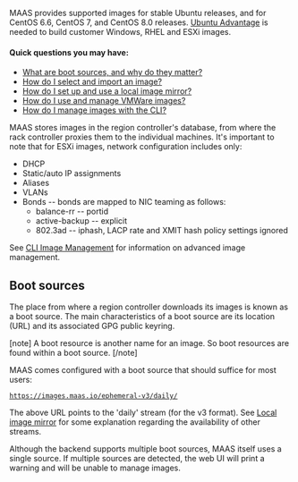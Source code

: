 <!-- deb-2-7-cli
||2.7|2.8|2.9|
|-----:|:-----:|:-----:|:-----:|
|Snap|[CLI](/t/images-snap-2-7-cli/2694) ~ [UI](/t/images-snap-2-7-ui/2695)|[CLI](/t/images-snap-2-8-cli/2696) ~ [UI](/t/images-snap-2-8-ui/2697)|[CLI](/t/images-snap-2-9-cli/2698) ~ [UI](/t/images-snap-2-9-ui/2699)|
|Packages|**CLI** ~ [UI](/t/images-deb-2-7-ui/2701)|[CLI](/t/images-deb-2-8-cli/2702) ~ [UI](/t/images-deb-2-8-ui/2703)|[CLI](/t/images-deb-2-9-cli/2704) ~ [UI](/t/images-deb-2-9-ui/2705)|
 deb-2-7-cli -->

<!-- deb-2-7-ui
||2.7|2.8|2.9|
|-----:|:-----:|:-----:|:-----:|
|Snap|[CLI](/t/images-snap-2-7-cli/2694) ~ [UI](/t/images-snap-2-7-ui/2695)|[CLI](/t/images-snap-2-8-cli/2696) ~ [UI](/t/images-snap-2-8-ui/2697)|[CLI](/t/images-snap-2-9-cli/2698) ~ [UI](/t/images-snap-2-9-ui/2699)|
|Packages|[CLI](/t/images-deb-2-7-cli/2700) ~ **UI**|[CLI](/t/images-deb-2-8-cli/2702) ~ [UI](/t/images-deb-2-8-ui/2703)|[CLI](/t/images-deb-2-9-cli/2704) ~ [UI](/t/images-deb-2-9-ui/2705)|
 deb-2-7-ui -->

<!-- deb-2-8-cli
||2.7|2.8|2.9|
|-----:|:-----:|:-----:|:-----:|
|Snap|[CLI](/t/images-snap-2-7-cli/2694) ~ [UI](/t/images-snap-2-7-ui/2695)|[CLI](/t/images-snap-2-8-cli/2696) ~ [UI](/t/images-snap-2-8-ui/2697)|[CLI](/t/images-snap-2-9-cli/2698) ~ [UI](/t/images-snap-2-9-ui/2699)|
|Packages|[CLI](/t/images-deb-2-7-cli/2700) ~ [UI](/t/images-deb-2-7-ui/2701)||**CLI** ~ [UI](/t/images-deb-2-8-ui/2703)|[CLI](/t/images-deb-2-9-cli/2704) ~ [UI](/t/images-deb-2-9-ui/2705)|
 deb-2-8-cli -->

<!-- deb-2-8-ui
||2.7|2.8|2.9|
|-----:|:-----:|:-----:|:-----:|
|Snap|[CLI](/t/images-snap-2-7-cli/2694) ~ [UI](/t/images-snap-2-7-ui/2695)|[CLI](/t/images-snap-2-8-cli/2696) ~ [UI](/t/images-snap-2-8-ui/2697)|[CLI](/t/images-snap-2-9-cli/2698) ~ [UI](/t/images-snap-2-9-ui/2699)|
|Packages|[CLI](/t/images-deb-2-7-cli/2700) ~ [UI](/t/images-deb-2-7-ui/2701)|[CLI](/t/images-deb-2-8-cli/2702) ~ **UI**|[CLI](/t/images-deb-2-9-cli/2704) ~ [UI](/t/images-deb-2-9-ui/2705)|
 deb-2-8-ui -->

<!-- deb-2-9-cli
||2.7|2.8|2.9|
|-----:|:-----:|:-----:|:-----:|
|Snap|[CLI](/t/images-snap-2-7-cli/2694) ~ [UI](/t/images-snap-2-7-ui/2695)|[CLI](/t/images-snap-2-8-cli/2696) ~ [UI](/t/images-snap-2-8-ui/2697)|[CLI](/t/images-snap-2-9-cli/2698) ~ [UI](/t/images-snap-2-9-ui/2699)|
|Packages|[CLI](/t/images-deb-2-7-cli/2700) ~ [UI](/t/images-deb-2-7-ui/2701)|[CLI](/t/images-deb-2-8-cli/2702) ~ [UI](/t/images-deb-2-8-ui/2703)||**CLI** ~ [UI](/t/images-deb-2-9-ui/2705)|
 deb-2-9-cli -->

<!-- deb-2-9-ui
||2.7|2.8|2.9|
|-----:|:-----:|:-----:|:-----:|
|Snap|[CLI](/t/images-snap-2-7-cli/2694) ~ [UI](/t/images-snap-2-7-ui/2695)|[CLI](/t/images-snap-2-8-cli/2696) ~ [UI](/t/images-snap-2-8-ui/2697)|[CLI](/t/images-snap-2-9-cli/2698) ~ [UI](/t/images-snap-2-9-ui/2699)|
|Packages|[CLI](/t/images-deb-2-7-cli/2700) ~ [UI](/t/images-deb-2-7-ui/2701)|[CLI](/t/images-deb-2-8-cli/2702) ~ [UI](/t/images-deb-2-8-ui/2703)|[CLI](/t/images-deb-2-9-cli/2704) ~ **UI**|
 deb-2-9-ui -->

<!-- snap-2-7-cli
||2.7|2.8|2.9|
|-----:|:-----:|:-----:|:-----:|
|Snap|**CLI** ~ [UI](/t/images-snap-2-7-ui/2695)|[CLI](/t/images-snap-2-8-cli/2696) ~ [UI](/t/images-snap-2-8-ui/2697)|[CLI](/t/images-snap-2-9-cli/2698) ~ [UI](/t/images-snap-2-9-ui/2699)|
|Packages|[CLI](/t/images-deb-2-7-cli/2700) ~ [UI](/t/images-deb-2-7-ui/2701)|[CLI](/t/images-deb-2-8-cli/2702) ~ [UI](/t/images-deb-2-8-ui/2703)|[CLI](/t/images-deb-2-9-cli/2704) ~ [UI](/t/images-deb-2-9-ui/2705)|
 snap-2-7-cli -->

<!-- snap-2-7-ui
||2.7|2.8|2.9|
|-----:|:-----:|:-----:|:-----:|
|Snap|[CLI](/t/images-snap-2-7-cli/2694) ~ **UI**|[CLI](/t/images-snap-2-8-cli/2696) ~ [UI](/t/images-snap-2-8-ui/2697)|[CLI](/t/images-snap-2-9-cli/2698) ~ [UI](/t/images-snap-2-9-ui/2699)|
|Packages|[CLI](/t/images-deb-2-7-cli/2700) ~ [UI](/t/images-deb-2-7-ui/2701)|[CLI](/t/images-deb-2-8-cli/2702) ~ [UI](/t/images-deb-2-8-ui/2703)|[CLI](/t/images-deb-2-9-cli/2704) ~ [UI](/t/images-deb-2-9-ui/2705)|
 snap-2-7-ui -->

<!-- snap-2-8-cli
||2.7|2.8|2.9|
|-----:|:-----:|:-----:|:-----:|
|Snap|[CLI](/t/images-snap-2-7-cli/2694) ~ [UI](/t/images-snap-2-7-ui/2695)||**CLI** ~ [UI](/t/images-snap-2-8-ui/2697)|[CLI](/t/images-snap-2-9-cli/2698) ~ [UI](/t/images-snap-2-9-ui/2699)|
|Packages|[CLI](/t/images-deb-2-7-cli/2700) ~ [UI](/t/images-deb-2-7-ui/2701)|[CLI](/t/images-deb-2-8-cli/2702) ~ [UI](/t/images-deb-2-8-ui/2703)|[CLI](/t/images-deb-2-9-cli/2704) ~ [UI](/t/images-deb-2-9-ui/2705)|
 snap-2-8-cli -->

<!-- snap-2-8-ui
||2.7|2.8|2.9|
|-----:|:-----:|:-----:|:-----:|
|Snap|[CLI](/t/images-snap-2-7-cli/2694) ~ [UI](/t/images-snap-2-7-ui/2695)|[CLI](/t/images-snap-2-8-cli/2696) ~ **UI**|[CLI](/t/images-snap-2-9-cli/2698) ~ [UI](/t/images-snap-2-9-ui/2699)|
|Packages|[CLI](/t/images-deb-2-7-cli/2700) ~ [UI](/t/images-deb-2-7-ui/2701)|[CLI](/t/images-deb-2-8-cli/2702) ~ [UI](/t/images-deb-2-8-ui/2703)|[CLI](/t/images-deb-2-9-cli/2704) ~ [UI](/t/images-deb-2-9-ui/2705)|
 snap-2-8-ui -->

<!-- snap-2-9-cli
||2.7|2.8|2.9|
|-----:|:-----:|:-----:|:-----:|
|Snap|[CLI](/t/images-snap-2-7-cli/2694) ~ [UI](/t/images-snap-2-7-ui/2695)|[CLI](/t/images-snap-2-8-cli/2696) ~ [UI](/t/images-snap-2-8-ui/2697)||**CLI** ~ [UI](/t/images-snap-2-9-ui/2699)|
|Packages|[CLI](/t/images-deb-2-7-cli/2700) ~ [UI](/t/images-deb-2-7-ui/2701)|[CLI](/t/images-deb-2-8-cli/2702) ~ [UI](/t/images-deb-2-8-ui/2703)|[CLI](/t/images-deb-2-9-cli/2704) ~ [UI](/t/images-deb-2-9-ui/2705)|
 snap-2-9-cli -->

<!-- snap-2-9-ui
||2.7|2.8|2.9|
|-----:|:-----:|:-----:|:-----:|
|Snap|[CLI](/t/images-snap-2-7-cli/2694) ~ [UI](/t/images-snap-2-7-ui/2695)|[CLI](/t/images-snap-2-8-cli/2696) ~ [UI](/t/images-snap-2-8-ui/2697)|[CLI](/t/images-snap-2-9-cli/2698) ~ **UI**|
|Packages|[CLI](/t/images-deb-2-7-cli/2700) ~ [UI](/t/images-deb-2-7-ui/2701)|[CLI](/t/images-deb-2-8-cli/2702) ~ [UI](/t/images-deb-2-8-ui/2703)|[CLI](/t/images-deb-2-9-cli/2704) ~ [UI](/t/images-deb-2-9-ui/2705)|
 snap-2-9-ui -->

MAAS provides supported images for stable Ubuntu releases, and for CentOS 6.6, CentOS 7, and CentOS 8.0 releases.  [Ubuntu Advantage](https://www.ubuntu.com/support) is needed to build customer Windows, RHEL and ESXi images.

#### Quick questions you may have:

* [What are boot sources, and why do they matter?](/t/images/754#heading--boot-sources)
* [How do I select and import an image?](/t/select-and-import-images/751)
* [How do I set up and use a local image mirror?](/t/local-image-mirror/752)
* [How do I use and manage VMWare images?](/t/vmware-images/753)
* [How do I manage images with the CLI?](/t/cli-image-management/797)

MAAS stores images in the region controller's database, from where the rack controller proxies them to the individual machines.  It's important to note that for ESXi images, network configuration includes only:

-   DHCP
-   Static/auto IP assignments
-   Aliases
-   VLANs
-   Bonds -- bonds are mapped to NIC teaming as follows:
    -   balance-rr -- portid
    -   active-backup -- explicit
    -   802.3ad -- iphash, LACP rate and XMIT hash policy settings ignored

See [CLI Image Management](/t/cli-image-management/797) for information on advanced image management.

<h2 id="heading--boot-sources">Boot sources</h2>

The place from where a region controller downloads its images is known as a boot source. The main characteristics of a boot source are its location (URL) and its associated GPG public keyring.

[note]
A boot resource is another name for an image. So boot resources are found within a boot source.
[/note]

MAAS comes configured with a boot source that should suffice for most users:

[`https://images.maas.io/ephemeral-v3/daily/`](https://images.maas.io/ephemeral-v3/daily/)

The above URL points to the 'daily' stream (for the v3 format). See [Local image mirror](/t/local-image-mirror/752) for some explanation regarding the availability of other streams.

Although the backend supports multiple boot sources, MAAS itself uses a single source. If multiple sources are detected, the web UI will print a warning and will be unable to manage images.

<!-- LINKS -->